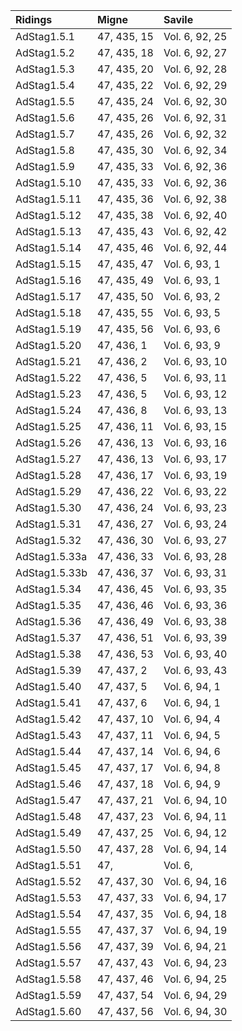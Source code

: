 |Ridings|Migne|Savile|
|:------|:----|:-----|
|AdStag1.5.1|47, 435, 15|Vol. 6, 92, 25|
|AdStag1.5.2|47, 435, 18|Vol. 6, 92, 27|
|AdStag1.5.3|47, 435, 20|Vol. 6, 92, 28|
|AdStag1.5.4|47, 435, 22|Vol. 6, 92, 29|
|AdStag1.5.5|47, 435, 24|Vol. 6, 92, 30|
|AdStag1.5.6|47, 435, 26|Vol. 6, 92, 31|
|AdStag1.5.7|47, 435, 26|Vol. 6, 92, 32|
|AdStag1.5.8|47, 435, 30|Vol. 6, 92, 34|
|AdStag1.5.9|47, 435, 33|Vol. 6, 92, 36|
|AdStag1.5.10|47, 435, 33|Vol. 6, 92, 36|
|AdStag1.5.11|47, 435, 36|Vol. 6, 92, 38|
|AdStag1.5.12|47, 435, 38|Vol. 6, 92, 40|
|AdStag1.5.13|47, 435, 43|Vol. 6, 92, 42|
|AdStag1.5.14|47, 435, 46|Vol. 6, 92, 44|
|AdStag1.5.15|47, 435, 47|Vol. 6, 93, 1|
|AdStag1.5.16|47, 435, 49|Vol. 6, 93, 1|
|AdStag1.5.17|47, 435, 50|Vol. 6, 93, 2|
|AdStag1.5.18|47, 435, 55|Vol. 6, 93, 5|
|AdStag1.5.19|47, 435, 56|Vol. 6, 93, 6|
|AdStag1.5.20|47, 436, 1|Vol. 6, 93, 9|
|AdStag1.5.21|47, 436, 2|Vol. 6, 93, 10|
|AdStag1.5.22|47, 436, 5|Vol. 6, 93, 11|
|AdStag1.5.23|47, 436, 5|Vol. 6, 93, 12|
|AdStag1.5.24|47, 436, 8|Vol. 6, 93, 13|
|AdStag1.5.25|47, 436, 11|Vol. 6, 93, 15|
|AdStag1.5.26|47, 436, 13|Vol. 6, 93, 16|
|AdStag1.5.27|47, 436, 13|Vol. 6, 93, 17|
|AdStag1.5.28|47, 436, 17|Vol. 6, 93, 19|
|AdStag1.5.29|47, 436, 22|Vol. 6, 93, 22|
|AdStag1.5.30|47, 436, 24|Vol. 6, 93, 23|
|AdStag1.5.31|47, 436, 27|Vol. 6, 93, 24|
|AdStag1.5.32|47, 436, 30|Vol. 6, 93, 27|
|AdStag1.5.33a|47, 436, 33|Vol. 6, 93, 28|
|AdStag1.5.33b|47, 436, 37|Vol. 6, 93, 31|
|AdStag1.5.34|47, 436, 45|Vol. 6, 93, 35|
|AdStag1.5.35|47, 436, 46|Vol. 6, 93, 36|
|AdStag1.5.36|47, 436, 49|Vol. 6, 93, 38|
|AdStag1.5.37|47, 436, 51|Vol. 6, 93, 39|
|AdStag1.5.38|47, 436, 53|Vol. 6, 93, 40|
|AdStag1.5.39|47, 437, 2|Vol. 6, 93, 43|
|AdStag1.5.40|47, 437, 5|Vol. 6, 94, 1|
|AdStag1.5.41|47, 437, 6|Vol. 6, 94, 1|
|AdStag1.5.42|47, 437, 10|Vol. 6, 94, 4|
|AdStag1.5.43|47, 437, 11|Vol. 6, 94, 5|
|AdStag1.5.44|47, 437, 14|Vol. 6, 94, 6|
|AdStag1.5.45|47, 437, 17|Vol. 6, 94, 8|
|AdStag1.5.46|47, 437, 18|Vol. 6, 94, 9|
|AdStag1.5.47|47, 437, 21|Vol. 6, 94, 10|
|AdStag1.5.48|47, 437, 23|Vol. 6, 94, 11|
|AdStag1.5.49|47, 437, 25|Vol. 6, 94, 12|
|AdStag1.5.50|47, 437, 28|Vol. 6, 94, 14|
|AdStag1.5.51|47, |Vol. 6, |
|AdStag1.5.52|47, 437, 30|Vol. 6, 94, 16|
|AdStag1.5.53|47, 437, 33|Vol. 6, 94, 17|
|AdStag1.5.54|47, 437, 35|Vol. 6, 94, 18|
|AdStag1.5.55|47, 437, 37|Vol. 6, 94, 19|
|AdStag1.5.56|47, 437, 39|Vol. 6, 94, 21|
|AdStag1.5.57|47, 437, 43|Vol. 6, 94, 23|
|AdStag1.5.58|47, 437, 46|Vol. 6, 94, 25|
|AdStag1.5.59|47, 437, 54|Vol. 6, 94, 29|
|AdStag1.5.60|47, 437, 56|Vol. 6, 94, 30|
